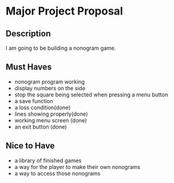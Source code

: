 # Major Project Proposal

## Description

I am going to be building a nonogram game.

## Must Haves
- nonogram program working
- display numbers on the side
- stop the square being selected when pressing a menu button
- a save function
- a loss condition(done)
- lines showing properly(done)
- working menu screen (done)
- an exit button (done)

## Nice to Have
- a library of finished games
- a way for the player to make their own nonograms
- a way to access those nonograms